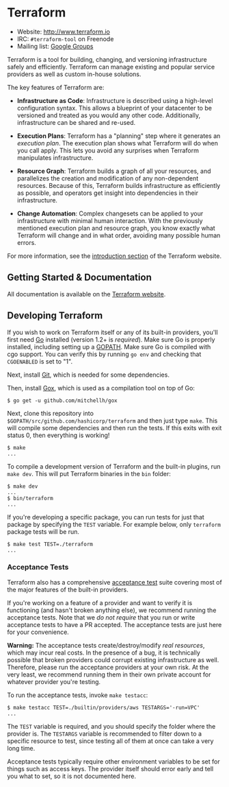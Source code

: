 # Terraform

* Website: http://www.terraform.io
* IRC: `#terraform-tool` on Freenode
* Mailing list: [Google Groups](http://groups.google.com/group/terraform-tool)

Terraform is a tool for building, changing, and versioning infrastructure
safely and efficiently. Terraform can manage existing and popular service
providers as well as custom in-house solutions.

The key features of Terraform are:

* **Infrastructure as Code**: Infrastructure is described using a high-level
  configuration syntax. This allows a blueprint of your datacenter to be
  versioned and treated as you would any other code. Additionally,
  infrastructure can be shared and re-used.

* **Execution Plans**: Terraform has a "planning" step where it generates
  an _execution plan_. The execution plan shows what Terraform will do when
  you call apply. This lets you avoid any surprises when Terraform
  manipulates infrastructure.

* **Resource Graph**: Terraform builds a graph of all your resources,
  and parallelizes the creation and modification of any non-dependent
  resources. Because of this, Terraform builds infrastructure as efficiently
  as possible, and operators get insight into dependencies in their
  infrastructure.

* **Change Automation**: Complex changesets can be applied to
  your infrastructure with minimal human interaction.
  With the previously mentioned execution
  plan and resource graph, you know exactly what Terraform will change
  and in what order, avoiding many possible human errors.

For more information, see the
[introduction section](http://www.terraform.io/intro)
of the Terraform website.

## Getting Started & Documentation

All documentation is available on the
[Terraform website](http://www.terraform.io).

## Developing Terraform

If you wish to work on Terraform itself or any of its built-in providers,
you'll first need [Go](http://www.golang.org) installed (version 1.2+ is
_required_). Make sure Go is properly installed, including setting up
a [GOPATH](http://golang.org/doc/code.html#GOPATH). Make sure Go is compiled
with cgo support. You can verify this by running `go env` and checking that
`CGOENABLED` is set to "1".

Next, install [Git](http://git-scm.com/), which is needed for some dependencies.

Then, install [Gox](https://github.com/mitchellh/gox), which is used
as a compilation tool on top of Go:

    $ go get -u github.com/mitchellh/gox

Next, clone this repository into `$GOPATH/src/github.com/hashicorp/terraform`
and then just type `make`. This will compile some dependencies and then
run the tests. If this exits with exit status 0, then everything is working!

    $ make
    ...

To compile a development version of Terraform and the built-in plugins,
run `make dev`. This will put Terraform binaries in the `bin` folder:

    $ make dev
    ...
    $ bin/terraform
    ...


If you're developing a specific package, you can run tests for just that
package by specifying the `TEST` variable. For example below, only
`terraform` package tests will be run.

    $ make test TEST=./terraform
    ...

### Acceptance Tests

Terraform also has a comprehensive
[acceptance test](http://en.wikipedia.org/wiki/Acceptance_testing)
suite covering most of the major features of the built-in providers.

If you're working on a feature of a provider and want to verify it
is functioning (and hasn't broken anything else), we recommend running
the acceptance tests. Note that we _do not require_ that you run or
write acceptance tests to have a PR accepted. The acceptance tests
are just here for your convenience.

**Warning:** The acceptance tests create/destroy/modify _real resources_,
which may incur real costs. In the presence of a bug, it is technically
possible that broken providers could corrupt existing infrastructure
as well. Therefore, please run the acceptance providers at your own
risk. At the very least, we recommend running them in their own private
account for whatever provider you're testing.

To run the acceptance tests, invoke `make testacc`:

    $ make testacc TEST=./builtin/providers/aws TESTARGS='-run=VPC'
    ...

The `TEST` variable is required, and you should specify the folder where
the provider is. The `TESTARGS` variable is recommended to filter down
to a specific resource to test, since testing all of them at once can
take a very long time.

Acceptance tests typically require other environment variables to be
set for things such as access keys. The provider itself should error
early and tell you what to set, so it is not documented here.
